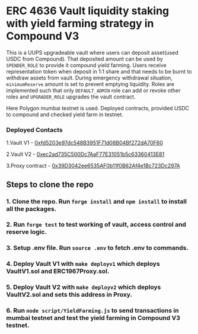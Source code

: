# ERC 4636 Vault liquidity staking with yield farming strategy in Compound V3

This is a UUPS upgradeable vault where users can deposit asset(used USDC from Compound). That deposited amount can be used by `SPENDER_ROLE` to provide it compound yield farming. Users receive representation token when deposit in 1:1 share and that needs to be burnt to withdraw assets from vault. During emergency withdrawal situation, `minimumReserve` amount is set to prevent emptying liquidity. Roles are implemented such that only `DEFAULT_ADMIN` role can add or revoke other roles and `UPGRADER_ROLE` upgrades the vault contract. 

Here Polygon mumbai testnet is used. Deployed contracts, provided USDC to compound and checked yield farm in testnet.

### Deployed Contacts
1.Vault V1 - [0xfd5203e97dc548B3951F71d08B04Bf272dA70F60](https://mumbai.polygonscan.com/address/0xfd5203e97dc548B3951F71d08B04Bf272dA70F60)

2.Vault V2 - [0xec2ad735C500Dc7AaF77E31051b5c63360413E81](https://mumbai.polygonscan.com/address/0xec2ad735C500Dc7AaF77E31051b5c63360413E81)

3.Proxy contract - [0x39D3042ee6535AF0b11f0B62Af4e1Bc723Dc297A](https://mumbai.polygonscan.com/address/0x39D3042ee6535AF0b11f0B62Af4e1Bc723Dc297A)

## Steps to clone the repo

### 1. Clone the repo. Run `forge install` and `npm install` to install all the packages.
### 2. Run `forge test` to test working of vault, access control and reserve logic.
### 3. Setup .env file. Run `source .env` to fetch .env to commands.
### 4. Deploy Vault V1 with `make deployv1` which deploys VaultV1.sol and ERC1967Proxy.sol.
### 5. Deploy Vault V2 with `make deployv2` which deploys VaultV2.sol and sets this address in Proxy.
### 6. Run `node script/YieldFarming.js` to send transactions in mumbai testnet and test the yield farming in Compound V3 testnet.

